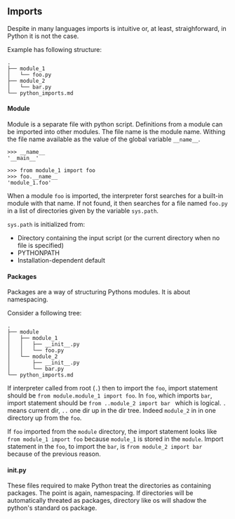 ## Imports

Despite in many languages imports is intuitive or, at least, straighforward, in Python it is not the case.

Example has following structure:

```
.
├── module_1
│   └── foo.py
├── module_2
│   └── bar.py
└── python_imports.md
```

#### Module
Module is a separate file with python script. Definitions from a module can be imported into other modules. The file name is the module name. Withing the file name available as the value of the global variable `__name__`.

```
>>> __name__
'__main__'

>>> from module_1 import foo
>>> foo.__name__
'module_1.foo'
```

When a module `foo` is imported, the interpreter forst searches for a built-in module with that name. If not found, it then searches for a file named `foo.py` in a list of directories given by the variable `sys.path`.

`sys.path` is initialized from:
- Directory containing the input script (or the current directory when no file is specified)
- PYTHONPATH
- Installation-dependent default

#### Packages
Packages are a way of structuring Pythons modules. It is about namespacing. 

Consider a following tree:

```
.
├── module
│   ├── module_1
│   │   ├── __init__.py
│   │   └── foo.py
│   └── module_2
│       ├── __init__.py
│       └── bar.py
└── python_imports.md
```

If interpreter called from root (`.`) then to import the `foo`, import statement should be `from module.module_1 import foo`. In `foo`, which imports `bar`, import statement should be `from ..module_2 import bar
` which is logical. `.` means current dir, `..` one dir up in the dir tree. Indeed `module_2` in in one directory up from the `foo`.

If `foo` imported from the `module` directory, the import statement looks like `from module_1 import foo` because `module_1` is stored in the `module`. Import statement in the `foo`, to import the `bar`, is `from module_2 import bar` because of the previous reason.

#### __init__.py
These files required to make Python treat the directories as containing packages. The point is again, namespacing. If directories will be automatically threated as packages, directory like os will shadow the python's standard os package.